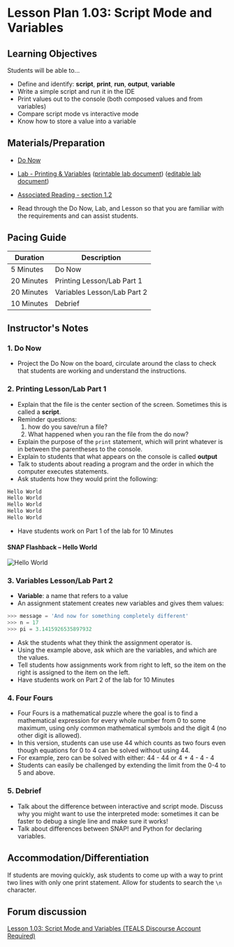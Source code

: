 # Lesson Plan 1.03: Script Mode and Variables

## Learning Objectives

Students will be able to...

* Define and identify: **script**, **print**, **run**, **output**, **variable**
* Write a simple script and run it in the IDE
* Print values out to the console (both composed values and from variables)
* Compare script mode vs interactive mode
* Know how to store a value into a variable

## Materials/Preparation

* [Do Now][]
* [Lab - Printing & Variables][] ([printable lab document][]) ([editable lab document][])

* [Associated Reading - section 1.2](https://tealsk12.gitbook.io/intro-cs-2/readings#1-2)
* Read through the Do Now, Lab, and Lesson so that you are familiar with the requirements and can assist students.

## Pacing Guide

| **Duration**   |     **Description**    |
| ---------- | ------------------ |
| 5 Minutes  | Do Now             |
| 20 Minutes | Printing Lesson/Lab Part 1   |
| 20 Minutes | Variables Lesson/Lab Part 2   |
| 10 Minutes | Debrief         |

## Instructor's Notes

### 1. Do Now

* Project the Do Now on the board, circulate around the class to check that students are working and understand the instructions.

### 2. Printing Lesson/Lab Part 1

* Explain that the file is the center section of the screen. Sometimes this is called a **script**.
* Reminder questions:
  1. how do you save/run a file?
  2. What happened when you ran the file from the do now?
* Explain the purpose of the `print` statement, which will print whatever is in between the parentheses to the console.
* Explain to students that what appears on the console is called **output**
* Talk to students about reading a program and the order in which the computer executes statements.
* Ask students how they would print the following:

```python
Hello World
Hello World
Hello World
Hello World
Hello World
```

* Have students work on Part 1 of the lab for 10 Minutes

#### SNAP Flashback – Hello World

![Hello World](HelloWorld-Code.png)

### 3. Variables Lesson/Lab Part 2

* **Variable**: a name that refers to a value
* An assignment statement creates new variables and gives them values:

```python
>>> message = 'And now for something completely different'
>>> n = 17
>>> pi = 3.1415926535897932
```

* Ask the students what they think the assignment operator is.
* Using the example above, ask which are the variables, and which are the values.
* Tell students how assignments work from right to left, so the item on the right is assigned to the item on the left.
* Have students work on Part 2 of the lab for 10 Minutes

### 4. Four Fours

* Four Fours is a mathematical puzzle where the goal is to find a mathematical expression for every whole number from 0 to some maximum, using only common mathematical symbols and the digit 4 (no other digit is allowed).
* In this version, students can use use 44 which counts as two fours even though equations for 0 to 4 can be solved without using 44.
* For example, zero can be solved with either: 44 - 44 or 4 + 4 - 4 - 4
* Students can easily be challenged by extending the limit from the 0-4 to 5 and above.

### 5. Debrief

* Talk about the difference between interactive and script mode. Discuss why you might want to use the interpreted mode: sometimes it can be faster to debug a single line and make sure it works!
* Talk about differences between SNAP! and Python for declaring variables.

## Accommodation/Differentiation

If students are moving quickly, ask students to come up with a way to print two lines with only one print statement. Allow for students to search the `\n` character.

[Lab - Printing & Variables]:lab.md
[Do Now]:do_now.md

## Forum discussion

[Lesson 1.03: Script Mode and Variables (TEALS Discourse Account Required)](https://forums.tealsk12.org/c/2nd-semester-unit-1/1-03-script-mode-and-variables)

[printable lab document]: https://github.com/TEALSK12/2nd-semester-introduction-to-computer-science/raw/master/units/1_unit/03_lesson/lab.pdf
[editable lab document]: https://github.com/TEALSK12/2nd-semester-introduction-to-computer-science/raw/master/units/1_unit/03_lesson/lab.docx
